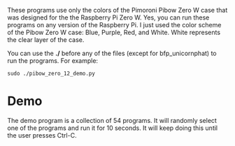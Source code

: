 These programs use only the colors of the Pimoroni Pibow Zero W case that was designed for the the Raspberry Pi Zero W.
Yes, you can run these programs on any version of the Raspberry Pi. I just used the color scheme of the Pibow Zero W case: 
Blue, Purple, Red, and White. White represents the clear layer of the case.

You can use the **./** before any of the files (except for bfp_unicornphat) to run the programs. For example:

` sudo ./pibow_zero_12_demo.py `

# Demo
The demo program is a collection of 54 programs. It will randomly select one of the programs and run it for 10 seconds. 
It will keep doing this until the user presses Ctrl-C.
